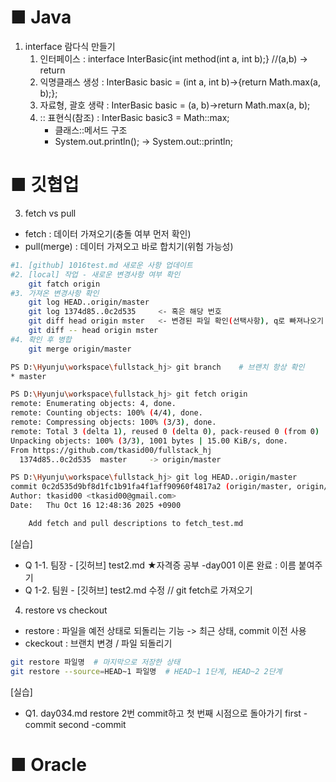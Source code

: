 # ■ Java

1. interface 람다식 만들기
    1) 인터페이스 : interface InterBasic{int method(int a, int b);}  //(a,b) -> return
    2) 익명클래스 생성 : InterBasic basic = (int a, int b)->{return Math.max(a, b);};
    3) 자료형, 괄호 생략 : InterBasic basic = (a, b)->return Math.max(a, b);
    4) :: 표현식(참조) : InterBasic basic3 = Math::max;
        - 클래스::메서드 구조
        - System.out.println(); -> System.out::println; 



# ■ 깃협업
 3. fetch vs pull
 - fetch : 데이터 가져오기(충돌 여부 먼저 확인)
 - pull(merge) : 데이터 가져오고 바로 합치기(위험 가능성)

```bash
#1. [github] 1016test.md 새로운 사항 업데이트
#2. [local] 작업 - 새로운 변경사항 여부 확인
    git fatch origin
#3. 가져온 변경사항 확인
    git log HEAD..origin/master
    git log 1374d85..0c2d535     <- 혹은 해당 번호
    git diff head origin mster   <- 변경된 파일 확인(선택사항), q로 빠져나오기
    git diff -- head origin mster 
#4. 확인 후 병합
    git merge origin/master     
```

```bash
PS D:\Hyunju\workspace\fullstack_hj> git branch    # 브랜치 항상 확인
* master

PS D:\Hyunju\workspace\fullstack_hj> git fetch origin  
remote: Enumerating objects: 4, done.
remote: Counting objects: 100% (4/4), done.
remote: Compressing objects: 100% (3/3), done.
remote: Total 3 (delta 1), reused 0 (delta 0), pack-reused 0 (from 0)
Unpacking objects: 100% (3/3), 1001 bytes | 15.00 KiB/s, done.
From https://github.com/tkasid00/fullstack_hj
  1374d85..0c2d535  master     -> origin/master                           # 누가 바꿨는지 확인

PS D:\Hyunju\workspace\fullstack_hj> git log HEAD..origin/master          # 변경사항 확인( 1374d85..0c2d535  넣어도 됨)
commit 0c2d535d9bf8d1fc1b91fa4f1aff90960f4817a2 (origin/master, origin/HEAD)
Author: tkasid00 <tkasid00@gmail.com>
Date:   Thu Oct 16 12:48:36 2025 +0900

    Add fetch and pull descriptions to fetch_test.md
```

[실습]
- Q 1-1. 팀장 - [깃허브] test2.md 
        ★자격증 공부
        -day001 이론 완료 : 이름 붙여주기
- Q 1-2. 팀원 - [깃허브] test2.md 수정 // git fetch로 가져오기


4. restore vs checkout
- restore :  파일을 예전 상태로 되돌리는 기능 -> 최근 상태, commit 이전 사용
- ckeckout : 브랜치 변경 / 파일 되돌리기

```bash
git restore 파일명  # 마지막으로 저장한 상태
git restore --source=HEAD~1 파일명  # HEAD~1 1단계, HEAD~2 2단계
```
[실습]
- Q1. day034.md restore 2번 commit하고 첫 번째 시점으로 돌아가기
first -commit
second -commit 



# ■ Oracle